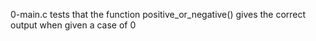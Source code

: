 0-main.c tests that the function positive_or_negative() gives the correct output when given a case of 0
